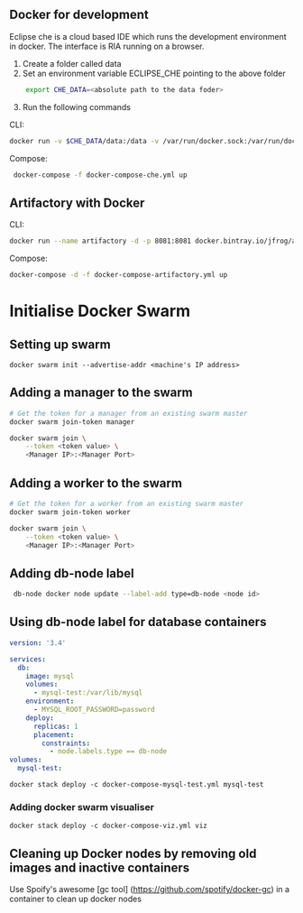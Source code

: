 ## Docker for development
Eclipse che is a cloud based IDE which runs the development environment in docker. The interface is RIA running on a browser.

1. Create a folder called data
2. Set an environment variable ECLIPSE_CHE pointing to the above folder
```sh
    export CHE_DATA=<absolute path to the data foder>
```
3. Run the following commands

CLI:

```sh
docker run -v $CHE_DATA/data:/data -v /var/run/docker.sock:/var/run/docker.sock eclipse/che start
```

Compose:
```sh
 docker-compose -f docker-compose-che.yml up
 ```

## Artifactory with Docker
CLI:
```sh
docker run --name artifactory -d -p 8081:8081 docker.bintray.io/jfrog/artifactory-pro:latest
```
Compose:
```sh
docker-compose -d -f docker-compose-artifactory.yml up
```

# Initialise Docker Swarm
## Setting up swarm

```
docker swarm init --advertise-addr <machine's IP address>
```

## Adding a manager to the swarm
```sh
# Get the token for a manager from an existing swarm master
docker swarm join-token manager

docker swarm join \
    --token <token value> \
    <Manager IP>:<Manager Port>
```

## Adding a worker to the swarm
```sh
# Get the token for a worker from an existing swarm master
docker swarm join-token worker

docker swarm join \
    --token <token value> \
    <Manager IP>:<Manager Port>
```
## Adding db-node label
```sh
 db-node docker node update --label-add type=db-node <node id>
```
## Using db-node label for database containers

```yaml
version: '3.4'

services:
  db:
    image: mysql
    volumes:
      - mysql-test:/var/lib/mysql
    environment:
      - MYSQL_ROOT_PASSWORD=password
    deploy:
      replicas: 1
      placement:
        constraints:
          - node.labels.type == db-node
volumes:
  mysql-test:

```
```
docker stack deploy -c docker-compose-mysql-test.yml mysql-test
```

### Adding docker swarm visualiser

```
docker stack deploy -c docker-compose-viz.yml viz
```

## Cleaning up Docker nodes by removing old images and inactive containers

Use Spoify's awesome [gc tool] (https://github.com/spotify/docker-gc) in a container to clean up docker nodes